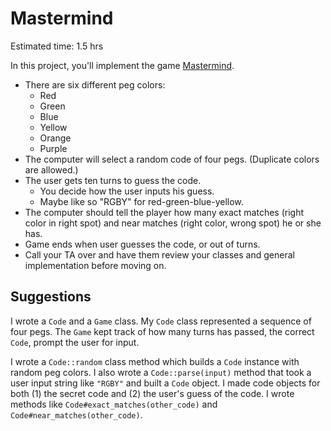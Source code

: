 # Mastermind

Estimated time: 1.5 hrs

In this project, you'll implement the game
[Mastermind][wiki-mastermind].

* There are six different peg colors:
    * Red
    * Green
    * Blue
    * Yellow
    * Orange
    * Purple
* The computer will select a random code of four pegs. (Duplicate colors are allowed.)
* The user gets ten turns to guess the code.
    * You decide how the user inputs his guess.
    * Maybe like so "RGBY" for red-green-blue-yellow.
* The computer should tell the player how many exact matches (right
  color in right spot) and near matches (right color, wrong spot) he
  or she has.
* Game ends when user guesses the code, or out of turns.
* Call your TA over and have them review your classes and
  general implementation before moving on.

## Suggestions

I wrote a `Code` and a `Game` class. My `Code` class represented a
sequence of four pegs. The `Game` kept track of how many turns has
passed, the correct `Code`, prompt the user for input.

I wrote a `Code::random` class method which builds a `Code` instance
with random peg colors. I also wrote a `Code::parse(input)` method
that took a user input string like `"RGBY"` and built a `Code`
object. I made code objects for both (1) the secret code and (2) the
user's guess of the code. I wrote methods like
`Code#exact_matches(other_code)` and `Code#near_matches(other_code)`.

[wiki-mastermind]: http://en.wikipedia.org/wiki/Mastermind_(game)
